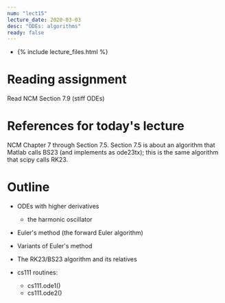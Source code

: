 ```yaml
---
num: "lect15"
lecture_date: 2020-03-03
desc: "ODEs: algorithms"
ready: false
---
```


* {% include lecture_files.html %}

# Reading assignment

Read NCM Section 7.9 (stiff ODEs)

# References for today's lecture

NCM Chapter 7 through Section 7.5.
Section 7.5 is about an algorithm that 
Matlab calls BS23 (and implements as ode23tx);
this is the same algorithm that scipy calls RK23.

# Outline

- ODEs with higher derivatives
  - the harmonic oscillator

- Euler's method (the forward Euler algorithm)
- Variants of Euler's method
- The RK23/BS23 algorithm and its relatives

- cs111 routines:
  - cs111.ode1()
  - cs111.ode2()
